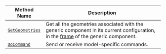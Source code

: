 <!-- prettier-ignore -->
| Method Name                                   | Description                              |
| --------------------------------------------- | ---------------------------------------- |
[`GetGeometries`](/components/generic/#getgeometries) | Get all the geometries associated with the generic component in its current configuration, in the [frame](/services/frame-system/) of the generic component.
| [`DoCommand`](/components/generic/#docommand) | Send or receive model-specific commands. |
